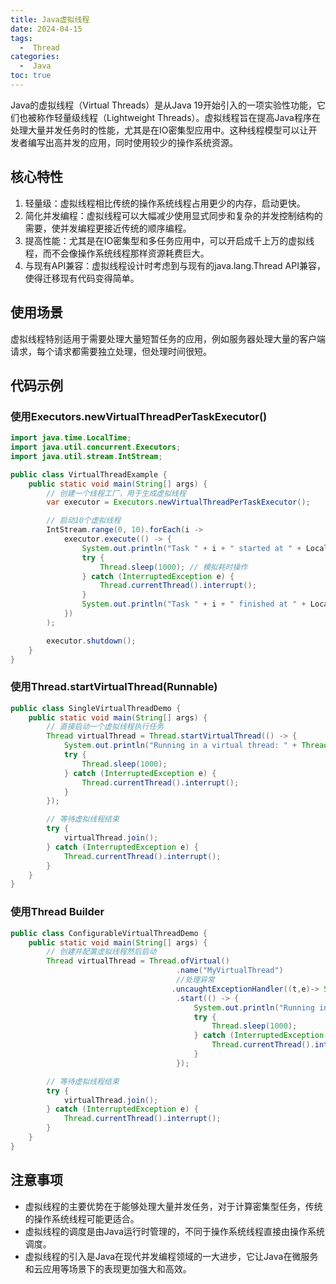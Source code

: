 ```yaml
---
title: Java虚拟线程
date: 2024-04-15
tags:
  -  Thread
categories:
  -  Java
toc: true
---
```


Java的虚拟线程（Virtual Threads）是从Java 19开始引入的一项实验性功能，它们也被称作轻量级线程（Lightweight Threads）。虚拟线程旨在提高Java程序在处理大量并发任务时的性能，尤其是在IO密集型应用中。这种线程模型可以让开发者编写出高并发的应用，同时使用较少的操作系统资源。

<!-- more -->

## 核心特性

1. 轻量级：虚拟线程相比传统的操作系统线程占用更少的内存，启动更快。
2. 简化并发编程：虚拟线程可以大幅减少使用显式同步和复杂的并发控制结构的需要，使并发编程更接近传统的顺序编程。
3. 提高性能：尤其是在IO密集型和多任务应用中，可以开启成千上万的虚拟线程，而不会像操作系统线程那样资源耗费巨大。
4. 与现有API兼容：虚拟线程设计时考虑到与现有的java.lang.Thread API兼容，使得迁移现有代码变得简单。

## 使用场景

虚拟线程特别适用于需要处理大量短暂任务的应用，例如服务器处理大量的客户端请求，每个请求都需要独立处理，但处理时间很短。

## 代码示例

### 使用Executors.newVirtualThreadPerTaskExecutor()

```java
import java.time.LocalTime;
import java.util.concurrent.Executors;
import java.util.stream.IntStream;

public class VirtualThreadExample {
    public static void main(String[] args) {
        // 创建一个线程工厂，用于生成虚拟线程
        var executor = Executors.newVirtualThreadPerTaskExecutor();

        // 启动10个虚拟线程
        IntStream.range(0, 10).forEach(i -> 
            executor.execute(() -> {
                System.out.println("Task " + i + " started at " + LocalTime.now());
                try {
                    Thread.sleep(1000); // 模拟耗时操作
                } catch (InterruptedException e) {
                    Thread.currentThread().interrupt();
                }
                System.out.println("Task " + i + " finished at " + LocalTime.now());
            })
        );

        executor.shutdown();
    }
}

```

### 使用Thread.startVirtualThread(Runnable)

```java
public class SingleVirtualThreadDemo {
    public static void main(String[] args) {
        // 直接启动一个虚拟线程执行任务
        Thread virtualThread = Thread.startVirtualThread(() -> {
            System.out.println("Running in a virtual thread: " + Thread.currentThread());
            try {
                Thread.sleep(1000);
            } catch (InterruptedException e) {
                Thread.currentThread().interrupt();
            }
        });

        // 等待虚拟线程结束
        try {
            virtualThread.join();
        } catch (InterruptedException e) {
            Thread.currentThread().interrupt();
        }
    }
}

```

### 使用Thread Builder

```java
public class ConfigurableVirtualThreadDemo {
    public static void main(String[] args) {
        // 创建并配置虚拟线程然后启动
        Thread virtualThread = Thread.ofVirtual()
                                     .name("MyVirtualThread")
                                     //处理异常
                                    .uncaughtExceptionHandler((t,e)-> System.out.println("线程[" + t.getName() + "发生了异常。message:" + e.getMessage()))
                                     .start(() -> {
                                         System.out.println("Running in " + Thread.currentThread());
                                         try {
                                             Thread.sleep(1000);
                                         } catch (InterruptedException e) {
                                             Thread.currentThread().interrupt();
                                         }
                                     });

        // 等待虚拟线程结束
        try {
            virtualThread.join();
        } catch (InterruptedException e) {
            Thread.currentThread().interrupt();
        }
    }
}

```

## 注意事项
- 虚拟线程的主要优势在于能够处理大量并发任务，对于计算密集型任务，传统的操作系统线程可能更适合。
- 虚拟线程的调度是由Java运行时管理的，不同于操作系统线程直接由操作系统调度。
- 虚拟线程的引入是Java在现代并发编程领域的一大进步，它让Java在微服务和云应用等场景下的表现更加强大和高效。
